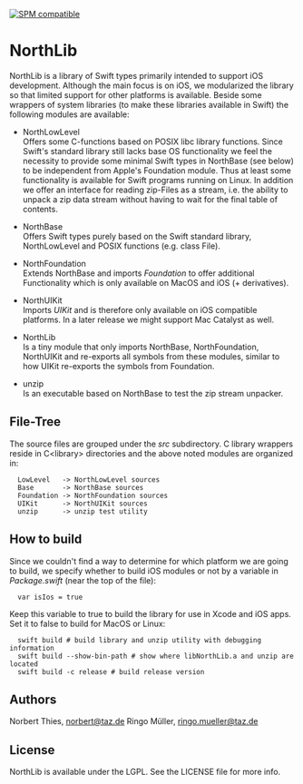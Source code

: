[![SPM compatible](https://img.shields.io/badge/SPM-compatible-4BC51D.svg?style=flat)](https://github.com/apple/swift-package-manager)

# NorthLib

NorthLib is a library of Swift types primarily intended to support iOS development.
Although the main focus is on iOS, we modularized the library so that limited support
for other platforms is available.
Beside some wrappers of system libraries (to make these libraries available in Swift)
the following modules are available:

- NorthLowLevel<br/>
  Offers some C-functions based on POSIX libc library functions. Since Swift's
  standard library still lacks base OS functionality we feel the necessity to
  provide some minimal Swift types in NorthBase (see below) to be independent 
  from Apple's Foundation module. Thus at least some functionality is available
  for Swift programs running on Linux.
  In addition we offer an interface for reading zip-Files as a stream, i.e. the
  ability to unpack a zip data stream without having to wait for the final table
  of contents.
  
- NorthBase<br/>
  Offers Swift types purely based on the Swift standard library, NorthLowLevel
  and POSIX functions (e.g. class File). 
  
- NorthFoundation<br/>
  Extends NorthBase and imports _Foundation_ to offer additional Functionality which
  is only available on MacOS and iOS (+ derivatives).
  
- NorthUIKit<br/>
  Imports _UIKit_ and is therefore only available on iOS compatible platforms. 
  In a later release we might support Mac Catalyst as well.
  
- NorthLib<br/>
  Is a tiny module that only imports NorthBase, NorthFoundation, NorthUIKit and
  re-exports all symbols from these modules, similar to how UIKit re-exports the
  symbols from Foundation.
  
- unzip<br/>
  Is an executable based on NorthBase to test the zip stream unpacker.
  
## File-Tree

The source files are grouped under the _src_ subdirectory. C library wrappers 
reside in C&lt;library&gt; directories and the above noted modules are organized in:
````
  LowLevel   -> NorthLowLevel sources
  Base       -> NorthBase sources
  Foundation -> NorthFoundation sources
  UIKit      -> NorthUIKit sources
  unzip      -> unzip test utility
````

## How to build

Since we couldn't find a way to determine for which platform we are going to build,
we specify whether to build iOS modules or not by a variable in _Package.swift_ 
(near the top of the file):
````
  var isIos = true
````
Keep this variable to true to build the library for use in Xcode and iOS apps. 
Set it to false to build for MacOS or Linux:
````
  swift build # build library and unzip utility with debugging information
  swift build --show-bin-path # show where libNorthLib.a and unzip are located
  swift build -c release # build release version
````

## Authors

Norbert Thies, norbert@taz.de
Ringo Müller, ringo.mueller@taz.de

## License

NorthLib is available under the LGPL. See the LICENSE file for more info.
